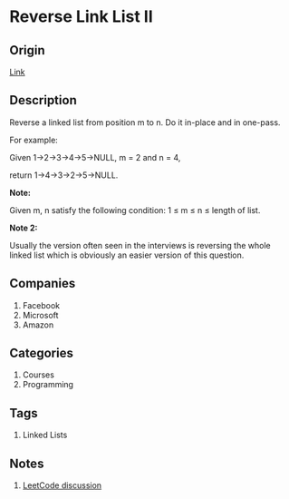 # Reverse Link List II

## Origin

[Link](https://www.interviewbit.com/problems/reverse-link-list-ii/)

## Description

Reverse a linked list from position m to n. Do it in-place and in one-pass.

For example:

Given 1->2->3->4->5->NULL, m = 2 and n = 4,

return 1->4->3->2->5->NULL.

**Note:**

Given m, n satisfy the following condition: 1 ≤ m ≤ n ≤ length of list. 

**Note 2:**

Usually the version often seen in the interviews is reversing the whole linked list which is obviously an easier version of this question.

## Companies

1. Facebook
1. Microsoft
1. Amazon

## Categories

1. Courses
1. Programming

## Tags

1. Linked Lists

## Notes

1. [LeetCode discussion](https://leetcode.com/problems/reverse-linked-list-ii/discuss/30666)